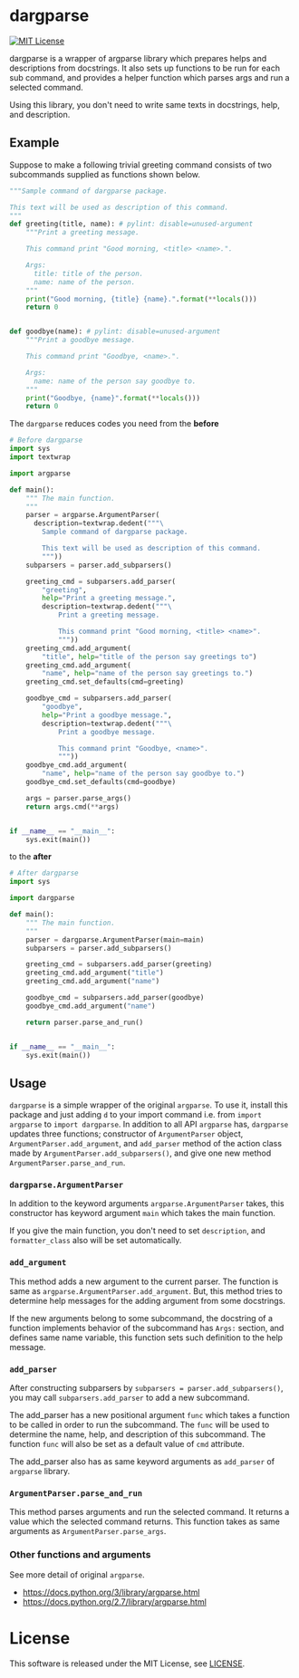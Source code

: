 dargparse
==========
[![MIT License](http://img.shields.io/badge/license-MIT-blue.svg?style=flat)](LICENSE)

dargparse is a wrapper of argparse library which prepares helps and descriptions
from docstrings. It also sets up functions to be run for each sub command,
and provides a helper function which parses args and run a selected command.

Using this library, you don't need to write same texts in docstrings, help,
and description.

Example
---------
Suppose to make a following trivial greeting command consists of two subcommands
supplied as functions shown below.

```python
"""Sample command of dargparse package.

This text will be used as description of this command.
"""
def greeting(title, name): # pylint: disable=unused-argument
    """Print a greeting message.

    This command print "Good morning, <title> <name>.".

    Args:
      title: title of the person.
      name: name of the person.
    """
    print("Good morning, {title} {name}.".format(**locals()))
    return 0


def goodbye(name): # pylint: disable=unused-argument
    """Print a goodbye message.

    This command print "Goodbye, <name>.".

    Args:
      name: name of the person say goodbye to.
    """
    print("Goodbye, {name}".format(**locals()))
    return 0
```

The `dargparse` reduces codes you need from the **before**
```python
# Before dargparse
import sys
import textwrap

import argparse

def main():
    """ The main function.
    """
    parser = argparse.ArgumentParser(
      description=textwrap.dedent("""\
        Sample command of dargparse package.

        This text will be used as description of this command.
        """))
    subparsers = parser.add_subparsers()

    greeting_cmd = subparsers.add_parser(
        "greeting",
        help="Print a greeting message.",
        description=textwrap.dedent("""\
            Print a greeting message.

            This command print "Good morning, <title> <name>".
            """))
    greeting_cmd.add_argument(
        "title", help="title of the person say greetings to")
    greeting_cmd.add_argument(
        "name", help="name of the person say greetings to.")
    greeting_cmd.set_defaults(cmd=greeting)

    goodbye_cmd = subparsers.add_parser(
        "goodbye",
        help="Print a goodbye message.",
        description=textwrap.dedent("""\
            Print a goodbye message.

            This command print "Goodbye, <name>".
            """))
    goodbye_cmd.add_argument(
        "name", help="name of the person say goodbye to.")
    goodbye_cmd.set_defaults(cmd=goodbye)

    args = parser.parse_args()
    return args.cmd(**args)


if __name__ == "__main__":
    sys.exit(main())
```
to the **after**
```python
# After dargparse
import sys

import dargparse

def main():
    """ The main function.
    """
    parser = dargparse.ArgumentParser(main=main)
    subparsers = parser.add_subparsers()

    greeting_cmd = subparsers.add_parser(greeting)
    greeting_cmd.add_argument("title")
    greeting_cmd.add_argument("name")

    goodbye_cmd = subparsers.add_parser(goodbye)
    goodbye_cmd.add_argument("name")

    return parser.parse_and_run()


if __name__ == "__main__":
    sys.exit(main())
```


Usage
------
`dargparse` is a simple wrapper of the original `argparse`. To use it, install
this package and just adding `d` to your import command i.e. from
`import argparse` to `import dargparse`. In addition to all API `argparse` has,
`dargparse` updates three functions; constructor of `ArgumentParser` object,
`ArgumentParser.add_argument`, and `add_parser` method of the action class made
by `ArgumentParser.add_subparsers()`, and give one new method
`ArgumentParser.parse_and_run`.

### `dargparse.ArgumentParser`
In addition to the keyword arguments `argparse.ArgumentParser` takes,
this constructor has keyword argument `main` which takes the main function.

If you give the main function, you don't need to set `description`, and
`formatter_class` also will be set automatically.

### `add_argument`
This method adds a new argument to the current parser. The function is
same as `argparse.ArgumentParser.add_argument`. But, this method
tries to determine help messages for the adding argument from some
docstrings.

If the new arguments belong to some subcommand, the docstring
of a function implements behavior of the subcommand has `Args:` section,
and defines same name variable, this function sets such
definition to the help message.

### `add_parser`
After constructing subparsers by `subparsers = parser.add_subparsers()`,
you may call `subparsers.add_parser` to add a new subcommand.

The add_parser has a new positional argument `func` which takes a function
to be called in order to run the subcommand. The `func` will be used
to determine the name, help, and description of this subcommand. The
function `func` will also be set as a default value of `cmd` attribute.

The add_parser also has as same keyword arguments as `add_parser` of `argparse`
library.

### `ArgumentParser.parse_and_run`
This method parses arguments and run the selected command. It returns a value
which the selected command returns. This function takes as same arguments as
`ArgumentParser.parse_args`.


### Other functions and arguments
See more detail of original `argparse`.
- https://docs.python.org/3/library/argparse.html
- https://docs.python.org/2.7/library/argparse.html


License
=========
This software is released under the MIT License, see [LICENSE](LICENSE).
